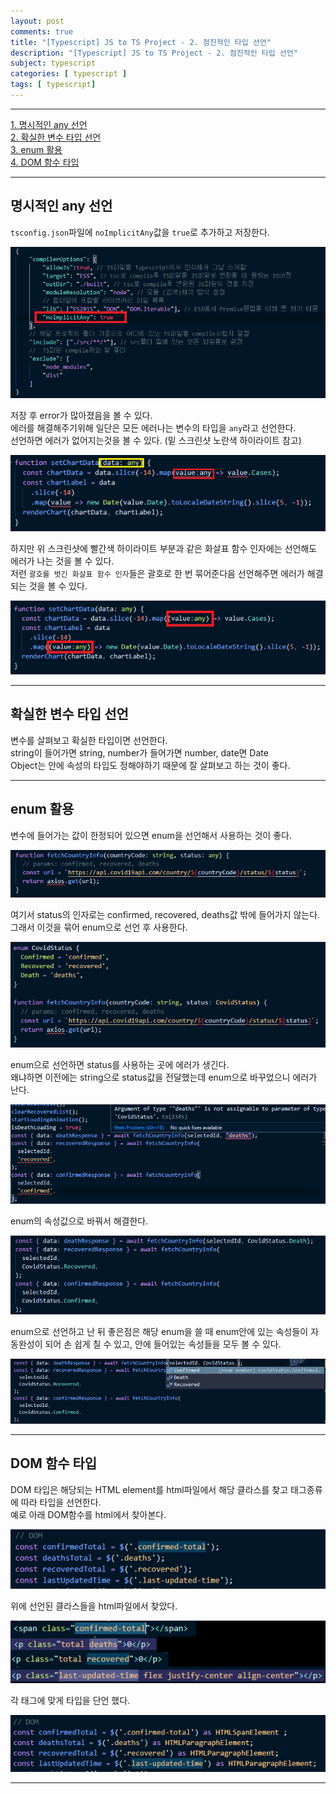```yaml
---
layout: post
comments: true
title: "[Typescript] JS to TS Project - 2. 점진적인 타입 선언"
description: "[Typescript] JS to TS Project - 2. 점진적인 타입 선언"
subject: typescript
categories: [ typescript ]
tags: [ typescript]
---
```


<hr>

[1. 명시적인 any 선언](#section1)  
[2. 확실한 변수 타입 선언](#section2)  
[3. enum 활용](#section3)  
[4. DOM 함수 타입](#section4)  

<hr>

## 명시적인 any 선언 <a name="section1"></a>

`tsconfig.json`파일에 `noImplicitAny`값을 `true`로 추가하고 저장한다.

![noImplicitAny값 추가](/assets/img/typescript/ts-js-to-ts-project1.png "noImplicitAny값 추가")

저장 후 error가 많아졌음을 볼 수 있다.  
에러를 해결해주기위해 일단은 모든 에러나는 변수의 타입을 `any`라고 선언한다.  
선언하면 에러가 없어지는것을 볼 수 있다. (밑 스크린샷 노란색 하이라이트 참고)

![화살표함수 인자 타입에러](/assets/img/typescript/ts-js-to-ts-project2.png "화살표함수 인자 타입에러")

하지만 위 스크린샷에 빨간색 하이라이트 부분과 같은 화살표 함수 인자에는 선언해도 에러가 나는 것을 볼 수 있다.  
저런 `괄호를 벗긴 화살표 함수 인자`들은 괄호로 한 번 묶어준다음 선언해주면 에러가 해결되는 것을 볼 수 있다.

![화살표함수 인자 타입에러 해결](/assets/img/typescript/ts-js-to-ts-project3.png "화살표함수 인자 타입에러 해결")

<hr>

## 확실한 변수 타입 선언 <a name="section2"></a>

변수를 살펴보고 확실한 타입이면 선언한다.  
string이 들어가면 string, number가 들어가면 number, date면 Date  
Object는 안에 속성의 타입도 정해야하기 때문에 잘 살펴보고 하는 것이 좋다.  

<hr>

## enum 활용 <a name="section3"></a>

변수에 들어가는 값이 한정되어 있으면 enum을 선언해서 사용하는 것이 좋다.

![enum 선언 전](/assets/img/typescript/ts-js-to-ts-project4.png "enum 선언 전")

여기서 status의 인자로는 confirmed, recovered, deaths값 밖에 들어가지 않는다.  
그래서 이것을 묶어 enum으로 선언 후 사용한다.

![enum 선언 후](/assets/img/typescript/ts-js-to-ts-project5.png "enum 선언 후")

enum으로 선언하면 status를 사용하는 곳에 에러가 생긴다.  
왜냐하면 이전에는 string으로 status값을 전달했는데 enum으로 바꾸었으니 에러가 난다.  

![enum 선언 후 에러](/assets/img/typescript/ts-js-to-ts-project6.png "enum 선언 후 에러")

enum의 속성값으로 바꿔서 해결한다.

![enum 선언 후 에러 해결](/assets/img/typescript/ts-js-to-ts-project7.png "enum 선언 후 에러 해결")

enum으로 선언하고 난 뒤 좋은점은 해당 enum을 쓸 때 enum안에 있는 속성들이 자동완성이 되어 손 쉽게 칠 수 있고, 안에 들어있는 속성들을 모두 볼 수 있다.  

![enum 선언 후 자동완성](/assets/img/typescript/ts-js-to-ts-project8.png "enum 선언 후 자동완성")

<hr>

## DOM 함수 타입 <a name="section4"></a>

DOM 타입은 해당되는 HTML element를 html파일에서 해당 클라스를 찾고 태그종류에 따라 타입을 선언한다.  
예로 아래 DOM함수를 html에서 찾아본다. 

![HTMLelement태그 선언 전](/assets/img/typescript/ts-js-to-ts-project9.png "HTMLelement태그 선언 전")

위에 선언된 클라스들을 html파일에서 찾았다.

![html파일에서 클라스 찾기](/assets/img/typescript/ts-js-to-ts-project10.png "html파일에서 클라스 찾기")

각 태그에 맞게 타입을 단언 했다.

![HTMLelement태그 선언 후](/assets/img/typescript/ts-js-to-ts-project11.png "HTMLelement태그 선언 후")

<hr>

